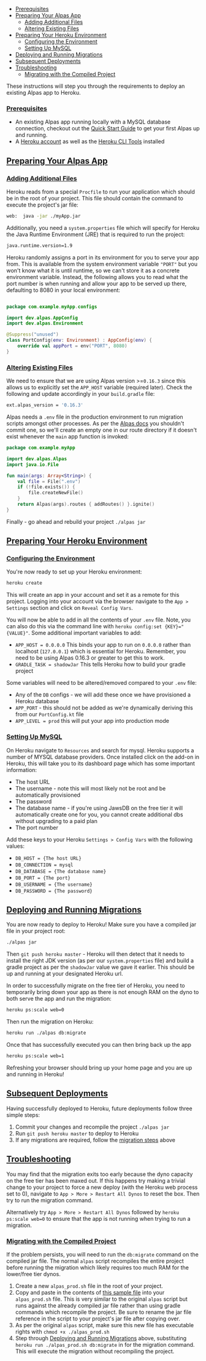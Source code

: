 - [Prerequisites](#prerequsities)
- [Preparing Your Alpas App](#preparing-your-alpas-app)
    - [Adding Additional Files](#adding-additional-files)
    - [Altering Existing Files](#altering-existing-files)
- [Preparing Your Heroku Environment](#preparing-your-heroku-environment)
    - [Configuring the Environment](#configuring-the-environment)
    - [Setting Up MySQL](#setting-up-mysql)
- [Deploying and Running Migrations](#deploying-and-running-migrations)
- [Subsequent Deployments](#subsequent-deployments)
- [Troubleshooting](#troubleshooting)
    - [Migrating with the Compiled Project](#migrating-with-the-compiled-project)

These instructions will step you through the requirements to deploy an existing Alpas app to Heroku. 

<a name="prerequsities"></a>
### [Prerequisites](#prerequsities)

<div class="sublist">

* An existing Alpas app running locally with a MySQL database connection, checkout out the [Quick Start Guide](https://alpas.dev/docs/quick-start-guide-todo-list) to get your first Alpas up and running. 
* A [Heroku account](https://heroku.com/) as well as the [Heroku CLI Tools](https://devcenter.heroku.com/articles/heroku-cli) installed

</div>

<a name="preparing-your-alpas-app"></a>
## [Preparing Your Alpas App](#preparing-your-alpas-app)

<a name="adding-additional-files"></a>
### [Adding Additional Files](#adding-additional-files)

Heroku reads from a special `Procfile` to run your application which should be in the root of your project.  This file should contain the command to execute the project's jar file:

<span class="line-numbers" data-start="1" data-file="Procfile">

```bash
web:  java -jar ./myApp.jar
```
</span>

Additionally, you need a `system.properties` file which will specify for Heroku the Java Runtime Environment (JRE) that is required to run the project:

<span class="line-numbers" data-start="1" data-file="system.properties">

```bash
java.runtime.version=1.9
```
</span>

Heroku randomly assigns a port in its environment for you to serve your app from. This is available from the system environment variable `"PORT"` but you won't know what it is until runtime, so we can't store it as a concrete environment variable.  Instead, the following allows you to read what the port number is when running and allow your app to be served up there, defaulting to 8080 in your local environment:

<span class="line-numbers" data-start="1" data-file="src/main/kotlin/configs/PortConfig.kt">

```kotlin

package com.example.myApp.configs

import dev.alpas.AppConfig
import dev.alpas.Environment

@Suppress("unused")
class PortConfig(env: Environment) : AppConfig(env) {
    override val appPort = env("PORT", 8080)
}
```

</span>

<a name="altering-existing-files"></a>
### [Altering Existing Files](#altering-existing-files)

We need to ensure that we are using Alpas version >=`0.16.3` since this allows us to explicitly set the `APP_HOST` variable
(required later). Check the following and update accordingly in your `build.gradle` file:

<span class="line-numbers" data-start="1" data-file="build.gradle">

```bash
ext.alpas_version = '0.16.3'
```
</span>

Alpas needs a `.env` file in the production environment to run migration scripts amongst other processes. As per the [Alpas docs](https://alpas.dev/docs/configuration#environment) you shouldn't commit one, so we'll create an empty one in our route directory if it doesn't exist whenever the `main` app function is invoked:

<span class="line-numbers" data-start="1" data-file="src/main/kotlin/start.kt">

```kotlin
package com.example.myApp

import dev.alpas.Alpas
import java.io.File

fun main(args: Array<String>) {
    val file = File(".env")
    if (!file.exists()) {
        file.createNewFile()
    }
    return Alpas(args).routes { addRoutes() }.ignite()
}
```
</span>

Finally - go ahead and rebuild your project `./alpas jar`

<a name="preparing-your-heroku-environment"></a>
## [Preparing Your Heroku Environment](#preparing-your-heroku-environment)

<a name="configuring-the-environment"></a>
### [Configuring the Environment](#configuring-the-environment)

You're now ready to set up your Heroku environment:

```bash
heroku create
```

This will create an app in your account and set it as a remote for this project. Logging into your account via the browser
navigate to the `App > Settings` section and click on `Reveal Config Vars`.
 
You will now be able to add in all the contents of your `.env` file. Note, you can also do this via the command line with `heroku config:set {KEY}="{VALUE}"`. Some additional important variables to add:
 
* `APP_HOST = 0.0.0.0`  This binds your app to run on `0.0.0.0` rather than localhost (`127.0.0.1`) which is essential for Heroku. Remember, you need to be using Alpas 0.16.3 or greater to get this to work.
* `GRADLE_TASK = shadowJar` This tells Heroku how to build your gradle project

Some variables will need to be altered/removed compared to your `.env` file:
* Any of the `DB` configs - we will add these once we have provisioned a Heroku database
* `APP_PORT` - this should not be added as we're dynamically deriving this from our `PortConfig.kt` file
* `APP_LEVEL = prod` this will put your app into production mode

<a name="setting-up-mysql"></a>
### [Setting Up MySQL](#setting-up-mysql)

On Heroku navigate to `Resources` and search for mysql.  Heroku supports a number of MYSQL database providers. Once installed click on the add-on in Heroku, this will take you to its dashboard page which has some important information:

<div class="sublist">

* The host URL
* The username - note this will most likely not be root and be automatically provisioned
* The password
* The database name - if you're using JawsDB on the free tier it will automatically create one for you, you cannot create additional dbs without upgrading to a paid plan
* The port number

</div>

Add these keys to your Heroku `Settings > Config Vars` with the following values:
<div class="sublist">

* `DB_HOST = {The host URL}`
* `DB_CONNECTION = mysql`
* `DB_DATABASE = {The database name}`
* `DB_PORT = {The port}`
* `DB_USERNAME = {The username}`
* `DB_PASSWORD = {The password}`

</div>

<a name="deploying-and-running-migrations"></a>
## [Deploying and Running Migrations](#deploying-and-running-migrations)

You are now ready to deploy to Heroku!  Make sure you have a compiled jar file in your project root:

```bash
./alpas jar
```

Then `git push heroku master` - Heroku will then detect that it needs to install the right JDK version (as per our `system.properties` file) and build a gradle project as per the `shadowJar` value we gave it earlier. This should be up and running at your designated Heroku url.

In order to successfully migrate on the free tier of Heroku, you need to temporarily bring down your app as there is not enough RAM on the dyno to both serve the app and run the migration:

```bash
heroku ps:scale web=0
```

Then run the migration on Heroku:

```bash
heroku run ./alpas db:migrate
```

Once that has successfully executed you can then bring back up the app

```bash
heroku ps:scale web=1
```

Refreshing your browser should bring up your home page and you are up and running in Heroku!

<a name="subsequent-deployments"></a>
## [Subsequent Deployments](#subsequent-deployments)

Having successfully deployed to Heroku, future deployments follow three simple steps:

<div class="ordered-list">

1. Commit your changes and recompile the project `./alpas jar`
2. Run `git push heroku master` to deploy to Heroku
3. If any migrations are required, follow the [migration steps](https://github.com/GideonBrimleaf/alpacasToDo#part-three---deploying-and-running-migrations) above

</div>

<a name="troubleshooting"></a>
## [Troubleshooting](#troubleshooting)

You may find that the migration exits too early because the dyno capacity on the free tier has been maxed out.  If this happens try making a trivial change to your project to force a new deploy (with the Heroku web process set to 0), navigate to `App > More > Restart All Dynos` to reset the box.  Then try to run the migration command.

Alternatively try `App > More > Restart All Dynos` followed by `heroku ps:scale web=0` to ensure that the app is not running when trying to run a migration.

### [Migrating with the Compiled Project](#migrating-with-the-compiled-project)

If the problem persists, you will need to run the `db:migrate` command on the compiled jar file.  The normal `alpas` script recompiles the entire project before running the migration which likely requires too much RAM for the lower/free tier dynos.

1. Create a new `alpas_prod.sh` file in the root of your project.
2. Copy and paste in the contents of [this sample file](https://gist.github.com/GideonBrimleaf/fb57c60f5b10c547d0f88468d4aaa9ad) into your `alpas_prod.sh` file.  This is very similar to the original `alpas` script but runs against the already compiled jar file rather than using gradle commands which recompile the project. Be sure to rename the jar file reference in the script to your project's jar file after copying over. 
3. As per the original `alpas` script, make sure this new file has executable rights with `chmod +x ./alpas_prod.sh`
4. Step through [Deploying and Running Migrations](#deploying-and-running-migrations) above, substituting `heroku run ./alpas_prod.sh db:migrate` in for the migration command.  This will execute the migration without recompiling the project. 
